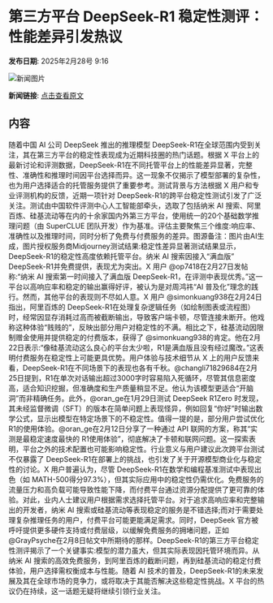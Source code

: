 # 第三方平台 DeepSeek-R1 稳定性测评：性能差异引发热议

**发布日期**: 2025年2月28号 9:16

![新闻图片](https://pic.chinaz.com/picmap/202502051558211433_3.jpg)

**新闻链接**: [点击查看原文](https://www.aibase.com/zh/news/15814)

## 内容

随着中国 AI 公司 DeepSeek 推出的推理模型 DeepSeek-R1在全球范围内受到关注，其在第三方平台的稳定性表现成为近期科技圈的热门话题。根据 X 平台上的最新讨论和评测数据，DeepSeek-R1在不同托管平台上的性能差异显著，完整性、准确性和推理时间因平台选择而异。这一现象不仅揭示了模型部署的复杂性，也为用户选择适合的托管服务提供了重要参考。测试背景与方法根据 X 用户和专业评测机构的反馈，近期一项针对 DeepSeek-R1的跨平台稳定性测试引发了广泛关注。测试由中国软件评测中心人工智能部牵头，选取了包括纳米 AI 搜索、阿里百炼、硅基流动等在内的十余家国内外第三方平台，使用统一的20个基础数学推理问题（由 SuperCLUE 团队开发）作为基准。评估主要聚焦三个维度:响应率、准确性以及推理时间，同时分析了免费与付费服务的差异。图源备注：图片由AI生成，图片授权服务商Midjourney测试结果:稳定性差异显著测试结果显示，DeepSeek-R1的稳定性高度依赖托管平台。纳米 AI 搜索因接入“满血版” DeepSeek-R1并免费提供，表现尤为突出。X 用户 @op7418在2月27日发帖称:“纳米 AI 搜索第一时间接入了满血版 DeepSeek-R1，在评测中表现优秀。”这一平台以高响应率和稳定的输出赢得好评，被认为是对周鸿祎“AI 普及化”理念的践行。然而，其他平台的表现则不尽如人意。X 用户 @simonkuang938在2月24日指出，阿里百炼的 DeepSeek-R1在处理复杂逻辑任务（如绘制图表或流程图）时，经常因显存消耗过高而被截断输出，导致客户端卡顿，尽管连接未断开。他戏称这种体验“贱贱的”，反映出部分用户对稳定性的不满。相比之下，硅基流动因限制赠金使用并提供稳定的付费版本，获得了 @simonkuang938的肯定。他在2月22日表示:“像硅基流动这么良心的平台太少啦，R1是满血版且没有经过魔改。”这表明付费服务在稳定性上可能更具优势。用户体验与技术细节从 X 上的用户反馈来看，DeepSeek-R1在不同场景下的表现也各有千秋。@changli71829684在2月25日提到，R1在单次对话输出超过3000字时容易陷入死循环，尽管其信息密度高，适合知识挖掘，但准确度和生产质量稍显不足。他认为该模型更适合“开脑洞”而非精确任务。此外，@oran_ge在1月29日测试 DeepSeek R1Zero 时发现，其未经监督微调（SFT）的版本在简单问题上表现怪异，例如回复“你好”时输出数学公式，显示出模型在特定场景下的不稳定性。值得一提的是，部分用户尝试优化 R1的使用体验。@oran_ge在2月12日分享了一种通过 API 联网的方案，称其“实测是最稳定速度最快的 R1使用体验”，彻底解决了卡顿和联网问题。这一探索表明，平台之外的技术配置也可能影响稳定性。行业意义与用户建议此次跨平台测试不仅暴露了 DeepSeek-R1在部署上的挑战，也引发了关于开源模型商业化与稳定性的讨论。X 用户普遍认为，尽管 DeepSeek-R1在数学和编程基准测试中表现出色（如 MATH-500得分97.3%），但其实际应用中的稳定性仍需优化。免费服务的流量压力和高负载可能导致性能下降，而付费平台通过资源分配提供了更可靠的体验。对此，业内人士建议用户根据需求选择托管平台。对于追求高响应率和完整输出的开发者，纳米 AI 搜索或硅基流动等表现稳定的服务是不错选择;而对于需要处理复杂推理任务的用户，付费平台可能更能满足需求。同时，DeepSeek 官方被呼吁提供更多硬件支持或付费层级，以缓解免费服务的拥堵问题，正如 @GrayPsyche在2月8日帖文中所期待的那样。DeepSeek-R1的第三方平台稳定性测评揭示了一个关键事实:模型的潜力虽大，但其实际表现因托管环境而异。从纳米 AI 搜索的高效免费服务，到阿里百炼的截断问题，再到硅基流动的稳定付费体验，用户选择需权衡成本与性能。随着 AI 技术的普及，DeepSeek-R1的未来发展及其在全球市场的竞争力，或将取决于其能否解决这些稳定性挑战。X 平台的热议仍在持续，这一话题无疑将继续引领行业关注。
